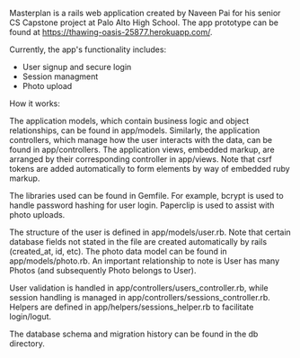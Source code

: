 Masterplan is a rails web application created by Naveen Pai for his senior CS Capstone project at Palo Alto High School. The app prototype can be found at https://thawing-oasis-25877.herokuapp.com/.

Currently, the app's functionality includes:

* User signup and secure login
* Session managment
* Photo upload

How it works:

The application models, which contain business logic and object relationships, can be found in app/models. Similarly, the application controllers, which manage how the user interacts with the data, can be found in app/controllers. The application views, embedded markup, are arranged by their corresponding controller in app/views. Note that csrf tokens are added automatically to form elements by way of embedded ruby markup.

The libraries used can be found in Gemfile. For example, bcrypt is used to handle password hashing for user login. Paperclip is used to assist with photo uploads. 

The structure of the user is defined in app/models/user.rb. Note that certain database fields not stated in the file are created automatically by rails (created_at, id, etc). The photo data model can be found in app/models/photo.rb. An important relationship to note is User has many Photos (and subsequently Photo belongs to User). 

User validation is handled in app/controllers/users_controller.rb, while session handling is managed in app/controllers/sessions_controller.rb. Helpers are defined in app/helpers/sessions_helper.rb to facilitate login/logut. 

The database schema and migration history can be found in the db directory.






